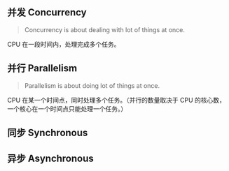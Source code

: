 ## 并发 Concurrency
> Concurrency is about dealing with lot of things at once.

CPU 在一段时间内，处理完成多个任务。

## 并行 Parallelism
> Parallelism is about doing lot of things at once.

CPU 在某一个时间点，同时处理多个任务。（并行的数量取决于 CPU 的核心数，一个核心在一个时间点只能处理一个任务。）

## 同步 Synchronous



## 异步 Asynchronous



<!--stackedit_data:
eyJoaXN0b3J5IjpbLTg3NTkzMzg5NywtMTM0MTM5OTg1MywxNT
k5NjE4MjQ5XX0=
-->